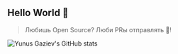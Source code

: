 ## Hello World 👋

> Любишь Open Source? Люби PRы отправлять 🛫!

![Yunus Gaziev's GitHub stats](https://github-readme-stats.vercel.app/api?username=yunusga&count_private=true&show_icons=true&theme=vue&line_height=22)
<!--
**yunusga/yunusga** is a ✨ _special_ ✨ repository because its `README.md` (this file) appears on your GitHub profile.

Here are some ideas to get you started:

- 🔭 I’m currently working on ...
- 🌱 I’m currently learning ...
- 👯 I’m looking to collaborate on ...
- 🤔 I’m looking for help with ...
- 💬 Ask me about ...
- 📫 How to reach me: ...
- 😄 Pronouns: ...
- ⚡ Fun fact: ...
-->
